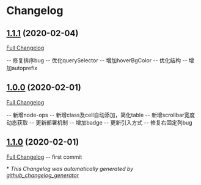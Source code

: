 # Changelog

## [1.1.1](https://github.com/peng92055/smart-table/tree/1.1.1) (2020-02-04)

[Full Changelog](https://github.com/peng92055/smart-table/compare/1.0.0...1.1.1)

-- 修复排序bug
-- 优化querySelector
-- 增加hoverBgColor
-- 优化结构
-- 增加autoprefix

## [1.0.0](https://github.com/peng92055/smart-table/tree/1.0.0) (2020-02-01)

[Full Changelog](https://github.com/peng92055/smart-table/compare/1.1.0...1.0.0)

-- 新增node-ops
-- 新增class及cell自动添加，简化table
-- 新增scrollbar宽度动态获取
-- 更新部署机制
-- 增加badge
-- 更新引入方式
-- 修复右固定列bug

## [1.1.0](https://github.com/peng92055/smart-table/tree/1.1.0) (2020-02-01)

[Full Changelog](https://github.com/peng92055/smart-table/compare/063595701304ffa26e4e6e20898fcaaffa3c27f9...1.1.0)
-- first commit


\* *This Changelog was automatically generated by [github_changelog_generator](https://github.com/github-changelog-generator/github-changelog-generator)*
